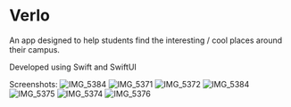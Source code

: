 # Verlo

An app designed to help students find the interesting / cool places around their campus.

Developed using Swift and SwiftUI

Screenshots:
![IMG_5384](https://user-images.githubusercontent.com/37760008/211172314-ba59f0f9-7649-45ab-a42b-e64fbc9b0a5d.PNG)
![IMG_5371](https://user-images.githubusercontent.com/37760008/211172291-e5beac0c-b584-41c8-b223-c10f14020477.PNG)
![IMG_5372](https://user-images.githubusercontent.com/37760008/211172324-41fab8c9-0393-46f2-89ba-7cad8c98fe5e.PNG)
![IMG_5384](https://user-images.githubusercontent.com/37760008/211172335-bc07feee-78f5-4875-afd5-af30f01b0551.PNG)
![IMG_5375](https://user-images.githubusercontent.com/37760008/211172354-2cc84aaf-a657-4097-95ff-21b7672cf7d9.PNG)
![IMG_5374](https://user-images.githubusercontent.com/37760008/211172361-203baf26-00d1-408c-8688-1f4fa71b1a52.PNG)
![IMG_5376](https://user-images.githubusercontent.com/37760008/211172367-754bbe3f-b441-4037-a981-5cc7c55b791b.PNG)
